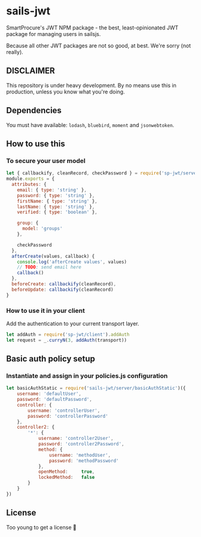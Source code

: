 # sails-jwt
SmartProcure's JWT NPM package - the best, least-opinionated JWT package for managing users in sailsjs.

Because all other JWT packages are not so good, at best.
We're sorry (not really).

## DISCLAIMER

This repository is under heavy development. By no means use this in
production, unless you know what you're doing.

## Dependencies

You must have available: `lodash`, `bluebird`, `moment` and `jsonwebtoken`.

## How to use this

### To secure your user model

```javascript
let { callbackify, cleanRecord, checkPassword } = require('sp-jwt/server').AuthModel()
module.exports = {
  attributes: {
    email: { type: 'string' },
    password: { type: 'string' },
    firstName: { type: 'string' },
    lastName: { type: 'string' },
    verified: { type: 'boolean' },

    group: {
      model: 'groups'
    },

    checkPassword
  },
  afterCreate(values, callback) {
    console.log('afterCreate values', values)
    // TODO: send email here
    callback()
  },
  beforeCreate: callbackify(cleanRecord),
  beforeUpdate: callbackify(cleanRecord)
}
```

### How to use it in your client

Add the authentication to your current transport layer.

```javascript
let addAuth = require('sp-jwt/client').addAuth
let request = _.curryN(3, addAuth(transport))
```

## Basic auth policy setup

### Instantiate and assign in your policies.js configuration

```javascript
let basicAuthStatic = require('sails-jwt/server/basicAuthStatic')({
    username: 'defaultUser',
    password: 'defaultPassword',
    controller: {
        username: 'controllerUser',
        password: 'controllerPassword'
    },
    controller2: {
        '*': {
            username: 'controller2User',
            password: 'controller2Password',
            method: {
                username: 'methodUser',
                password: 'methodPassword'
            },
            openMethod:     true,
            lockedMethod:   false
        }
    }
})
```

## License

Too young to get a license 🚗
